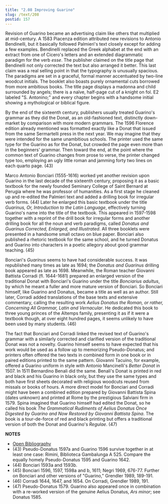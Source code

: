 ```yaml
---
title: "2.08 Improving Guarino"
slug: /text/208
postid: 157
---
```

Revision of Guarino became an advertising claim like others that multiplied at mid-century. A 1583 Piacenza edition attributed new revisions to Antonio Bendinelli, but it basically followed Palmieri's text closely except for adding a few examples. Bendinelli replaced the Greek alphabet at the end with an extract from one of Cicero's letters and an extended diagrammatic paradigm for the verb *esse*. The publisher claimed on the title page that Bendinelli not only corrected the text but also arranged it better. This last claim was a real selling point in that the typography is unusually spacious. The paradigms are set in a graceful, formal manner accentuated by two-line woodcut initials. The booklet also boasts purely ornamental cuts borrowed from more ambitious books. The title page displays a madonna and child surrounded by angels; there is a naïve, half-page cut of a knight on fol. E2 labeled "S. Antonino;" and every chapter begins with a handsome initial showing a mythological or biblical figure.

By the end of the sixteenth century, publishers usually treated Guarino's grammar as they did the Donat, as an old-fashioned text, distinctly down-market by comparison with more modern grammars. The 1596 Florence edition already mentioned was formatted exactly like a Donat that issued from the same Sermartelli press in the next year. We may imagine that they were intended for the same unambitious schools. The printer used the same type for the Guarino as for the Donat, but crowded the page even more than in the beginners' grammar. Then toward the end, at the point where the common text of Guarino changes from prose to verse, the printer changed type too, employing an ugly little roman and jamming forty two lines on each quarto page. (43)

Marco Antonio Bonciari (1555-1616) worked yet another revision upon Guarino in the last decade of the sixteenth century, proposing it as a basic textbook for the newly founded Seminary College of Saint Bernard at Perugia where he was professor of humanities. As a first stage he cleaned up and re-edited the Palmieri text and added a drilling book for irregular verb forms. (44) Later he enlarged this basic textbook under the title *Guarinus, Or, Introduction to the Latin Language*, effectively turning Guarino's name into the title of the textbook. This appeared in 1597-1598 together with a reprint of the drill book for irregular forms and another drilling book for all the noun and verb paradigms, called *Donatus and Guarinus Corrected, Enlarged, and Illustrated*. All three booklets were presented in a handsome small octavo on blue paper. Bonciari also published a rhetoric textbook for the same school, and he turned Donatus and Guarino into characters in a poetic allegory about good grammar teaching. (45)

Bonciari's *Guarinus* seems to have had considerable success. It was republished many times as late as 1694; the *Donatus and Guarinus* drilling book appeared as late as 1698. Meanwhile, the Roman teacher Giovanni Battista Corradi (fl. 1644-1681) prepared an enlarged version of the traditional Donat with Bonciari's Guarino under the title *Bonciarius adultus*, by which he meant a fuller and more mature version of Bonciari. So Bonciari himself, like Guarino and Donatus, became a title as well as an author. Still later, Corradi added translations of the base texts and extensive commentary, calling the resulting work *Aelius Donatus the Roman, or rather, Concerning All Grammar, Latin and Vernacular*. He dedicated this book to three young princes of the Altemps family, presenting it as if it were a textbook though, at over eight hundred pages, it seems unlikely to have been used by many students. (46)

The fact that Bonciari and Corradi linked the revised text of Guarino's grammar with a similarly corrected and clarified version of the traditional Donat was not a novelty. Guarino himself seems to have expected that his work would be used as a follow up to memorizing Pseudo-Donatus; and printers often offered the two texts in combined form in one book or in paired editions printed to the same pattern. Giovanni Tacuino, for example, offered a Guarino uniform in style with Antonio Mancinelli's *Better Donat* in 1507. In 1511 Bernardino Benali did the same. Benali's Donat is printed in red and black and his Guarino in black only, but they use the same types and both have first sheets decorated with religious woodcuts reused from missals or books of hours. A more direct model for Bonciari and Corradi might have been a combined edition prepared by Giovanni Battista Spina (dates unknown) and printed at Rome by the prestigious Salviani firm in 1579. Spina imagined that Guarino himself had edited the Donat, so he called his book *The Grammatical Rudiments of Aelius Donatus Once Digested by Guarino and Now Restored by Giovanni Battista Spina*. The book is a tour-de-force of red and black printing but offers a traditional version of both the Donat and Guarino's *Regulae*. (47)

**NOTES**
* [Open Bibliography](/bibliography.pdf)
* (43) Pseudo-Donatus 1597a and Guarino 1596 survive together in at least one case: Rimini, Biblioteca Gambalunga A 525. Compare the equally homely Pseudo-Donatus 1595 and Guarino 1642.
* (44) Bonciari 1593a and 1593b.
* (45) Bonciari 1596, 1597, 1598a and b, 1611; Negri 1969, 676-77. Further on Bonciari and other versions of "Guarino," Grendler 1989, 189-191.
* (46) Corradi 1644, 1647, and 1654. On Corradi, Grendler 1989, 191.
* (47) Pseudo-Donatus 1579. Guarino also appeared once in combination with a re-worked version of the genuine Aelius Donatus, *Ars minor*; see Donatus 1585.
